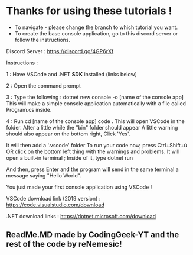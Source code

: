 # Thanks for using these tutorials !

* To navigate - please change the branch to which tutorial you want.
* To create the base console application, go to this discord server or follow the instructions.

Discord Server : https://discord.gg/4GP6rXf

Instructions : 

1 : Have VSCode and .NET **SDK** installed (links below) 

2 : Open the command prompt

3 : Type the following :
dotnet new console -o [name of the console app]
This will make a simple console application automatically with a file called Program.cs inside.

4 : Run 
cd [name of the console app]
code .
This will open VSCode in the folder.
After a little while the "bin" folder should appear
A little warning should also appear on the bottom right,
Click 'Yes'.

It will then add a '.vscode' folder
To run your code now, press Ctrl+Shift+ù OR click on the bottom left thing with the warnings and problems.
It will open a built-in terminal ;
Inside of it, type 
dotnet run

And then, press Enter and the program will send in the same terminal a message saying "Hello World".

You just made your first console application using VSCode !

VSCode download link (2019 version) : 
https://code.visualstudio.com/download


.NET download links : 
https://dotnet.microsoft.com/download






## ReadMe.MD made by CodingGeek-YT and the rest of the code by reNemesic!
